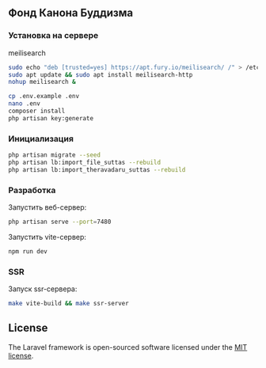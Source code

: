 ## Фонд Канона Буддизма


### Установка на сервере

meilisearch
```bash
sudo echo "deb [trusted=yes] https://apt.fury.io/meilisearch/ /" > /etc/apt/sources.list.d/fury.list
sudo apt update && sudo apt install meilisearch-http
nohup meilisearch & 
```

```bash
cp .env.example .env
nano .env
composer install
php artisan key:generate
```

### Инициализация

```bash
php artisan migrate --seed
php artisan lb:import_file_suttas --rebuild
php artisan lb:import_theravadaru_suttas --rebuild
```

### Разработка

Запустить веб-сервер: 
```bash 
php artisan serve --port=7480
```
Запустить vite-сервер:
```bash
npm run dev
```


### SSR

Запуск ssr-сервера:

```bash
make vite-build && make ssr-server
```

## License

The Laravel framework is open-sourced software licensed under the [MIT license](https://opensource.org/licenses/MIT).
